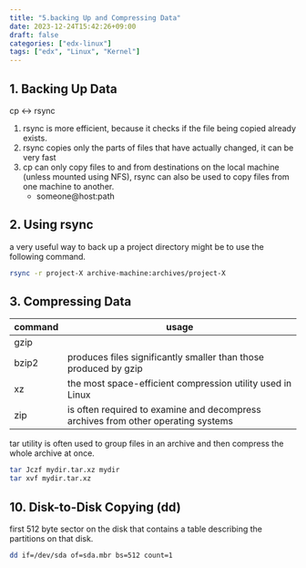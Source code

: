 ```yaml
---
title: "5.backing Up and Compressing Data"
date: 2023-12-24T15:42:26+09:00
draft: false
categories: ["edx-linux"]
tags: ["edx", "Linux", "Kernel"]
---
```


## 1. Backing Up Data

cp <-> rsync

1. rsync is more efficient, because it checks if the file being copied already exists.
2. rsync copies only the parts of files that have actually changed, it can be very fast
3. cp can only copy files to and from destinations on the local machine (unless mounted using NFS), rsync can also be used to copy files from one machine to another.
   - someone@host:path

## 2. Using rsync

a very useful way to back up a project directory might be to use the following command.

```bash
rsync -r project-X archive-machine:archives/project-X
```

## 3. Compressing Data

| command | usage                                                                             |
| ------- | --------------------------------------------------------------------------------- |
| gzip    |                                                                                   |
| bzip2   | produces files significantly smaller than those produced by gzip                  |
| xz      | the most space-efficient compression utility used in Linux                        |
| zip     | is often required to examine and decompress archives from other operating systems |

tar utility is often used to group files in an archive and then compress the whole archive at once.

```bash
tar Jczf mydir.tar.xz mydir
tar xvf mydir.tar.xz
```

## 10. Disk-to-Disk Copying (dd)

first 512 byte sector on the disk that contains a table describing the partitions on that disk.

```bash
dd if=/dev/sda of=sda.mbr bs=512 count=1
```
